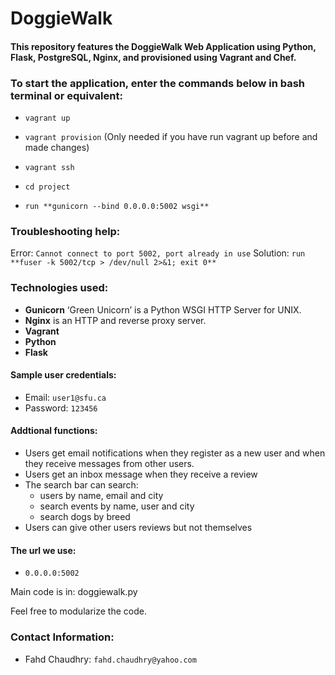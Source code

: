 # DoggieWalk
#### This repository features the DoggieWalk Web Application using Python, Flask, PostgreSQL, Nginx, and provisioned using Vagrant and Chef.

### To start the application, enter the commands below in bash terminal or equivalent:
- `vagrant up` <p>
- `vagrant provision` (Only needed if you have run vagrant up before and made changes) <p>
- `vagrant ssh` <p>
- `cd project` <p>
- `run **gunicorn --bind 0.0.0.0:5002 wsgi**` <p>

### Troubleshooting help: <p>
Error: `Cannot connect to port 5002, port already in use` 
Solution: `run **fuser -k 5002/tcp > /dev/null 2>&1; exit 0**` 


### Technologies used:
- **Gunicorn** ‘Green Unicorn’ is a Python WSGI HTTP Server for UNIX. 
- **Nginx** is an HTTP and reverse proxy server.
- **Vagrant**
- **Python**
- **Flask** 

#### Sample user credentials: <p>
- Email: `user1@sfu.ca`
- Password: `123456`

#### Addtional functions: <p>
- Users get email notifications when they register as a new user and when they receive messages from other users.
- Users get an inbox message when they receive a review
- The search bar can search:
	- users by name, email and city
	- search events by name, user and city
	- search dogs by breed
- Users can give other users reviews but not themselves

#### The url we use: <p>
- `0.0.0.0:5002`

Main code is in: doggiewalk.py <p>
Feel free to modularize the code. <p>

### Contact Information: <p>
- Fahd Chaudhry: `fahd.chaudhry@yahoo.com`
